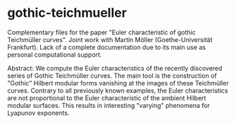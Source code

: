 # gothic-teichmueller
Complementary files for the paper "Euler characteristic of gothic Teichmüller curves".
Joint work with Martin Möller (Goethe-Universität Frankfurt).
Lack of a complete documentation due to its main use as personal computational support.

Abstract: We compute the Euler characteristics of the recently discovered series of Gothic Teichmüller curves. The main tool is the construction of "Gothic" Hilbert modular forms vanishing at the images of these Teichmüller curves.
Contrary to all previously known examples, the Euler characteristics are not proportional to the Euler characteristic of the ambient Hilbert modular surfaces. This results in interesting "varying" phenomena for Lyapunov exponents.
